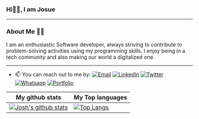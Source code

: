 ### Hi👋🏼, I am Josue
___
### About Me 👨‍💻
I am an enthusiastic Software developer, always striving to contribute to problem-solving activities using my programming skills. I enjoy being in a tech community and also making our world a digitalized one.
___

- 📫 You can reach out to me by: 
[![Email](https://img.shields.io/badge/--gmail?label=Gmail&logo=Gmail&style=social)](mailto:kntwalijos@gmail.com)
[![LinkedIn](https://img.shields.io/badge/--linkedin?label=LinkedIn&logo=LinkedIn&style=social)](https://www.linkedin.com/in/karangwa)
[![Twitter](https://img.shields.io/badge/--twitter?label=Twitter&logo=Twitter&style=social)](https://twitter.com/JosueNtwali)
[![Whatsapp](https://img.shields.io/badge/--whatsapp?label=Whatsapp&logo=whatsapp&style=social)](https://api.whatsapp.com/send?phone=+250787413277&text=Hello%20Josh!%20%F0%9F%91%8B%F0%9F%8F%BB)
[![Portfolio](https://img.shields.io/badge/--globe?label=Portfolio&logo=Portfolio&style=social)](https://ntwalijosue.dev)
<!-- [![AngelList](https://img.shields.io/badge/--angelist?label=AngeLlist&logo=AngelList&style=social)](https://angel.co/u/ntwali-josue) -->
<!-- ___ -->

|My github stats|My Top languages
|-|-|
|[![Josh's github stats](https://github-readme-stats.vercel.app/api?username=Ntwali-Josue&show_icons=true&theme=dark&hide_title=true)](https://github.com/Ntwali-Josue)|[![Top Langs](https://github-readme-stats.vercel.app/api/top-langs/?username=Ntwali-Josue&show_icons=true&theme=dark&layout=compact&hide_title=true)](https://github.com/Ntwali-Josue)

<!-- ___ -->
<!-- ![](https://activity-graph.herokuapp.com/graph?username=Ntwali-Josue&theme=react-dark&area=true) -->
